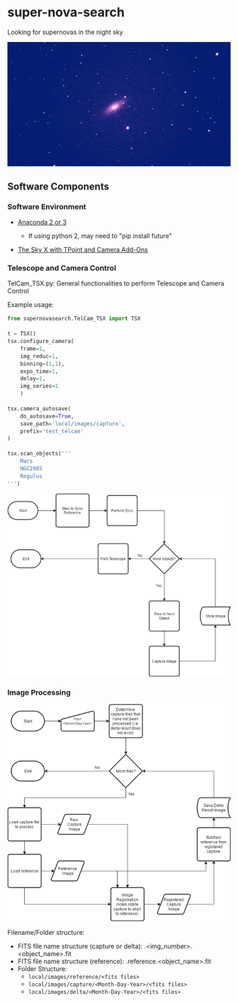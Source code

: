 # super-nova-search

Looking for supernovas in the night sky

![NGC2841 (no post-processing)](images/NGC2841.png)

## Software Components

### Software Environment
- [Anaconda 2 or 3](https://www.continuum.io/downloads)
  - If using python 2, may need to "pip install future"
  
- [The Sky X with TPoint and Camera Add-Ons](http://www.bisque.com/sc/pages/TheSkyX-Professional-Edition.aspx)

### Telescope and Camera Control
TelCam_TSX.py: General functionalities to perform Telescope and Camera Control

Example usage:
```python
from supernovasearch.TelCam_TSX import TSX

t = TSX()
tsx.configure_camera(
    frame=1,
    img_reduc=1,
    binning=(1,1),
    expo_time=1,
    delay=1,
    img_series=1
    )
    
tsx.camera_autosave(
    do_autosave=True,
    save_path='local/images/capture',
    prefix='test_telcam'
)

tsx.scan_objects('''
    Mars
    NGC2985
    Regulus
''')
```

![Telescope and Camera Control Flowchart](Flowcharts/TelCam%20Flowchart.png)

### Image Processing

![Image Processing Flowchart](Flowcharts/ImgProc%20Flowchart.png)

Filename/Folder structure:
  * FITS file name structure (capture or delta): <prefix>.<img_number>.<object_name>.fit
  * FITS file name structure (reference): <prefix>.reference.<object_name>.fit
  * Folder Structure:
    * `local/images/reference/<fits files>`
    * `local/images/capture/<Month-Day-Year>/<fits files>`
    * `local/images/delta/<Month-Day-Year>/<fits files>`
    
  


